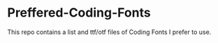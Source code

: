 # Preffered-Coding-Fonts
This repo contains a list and ttf/otf files of Coding Fonts I prefer to use.
